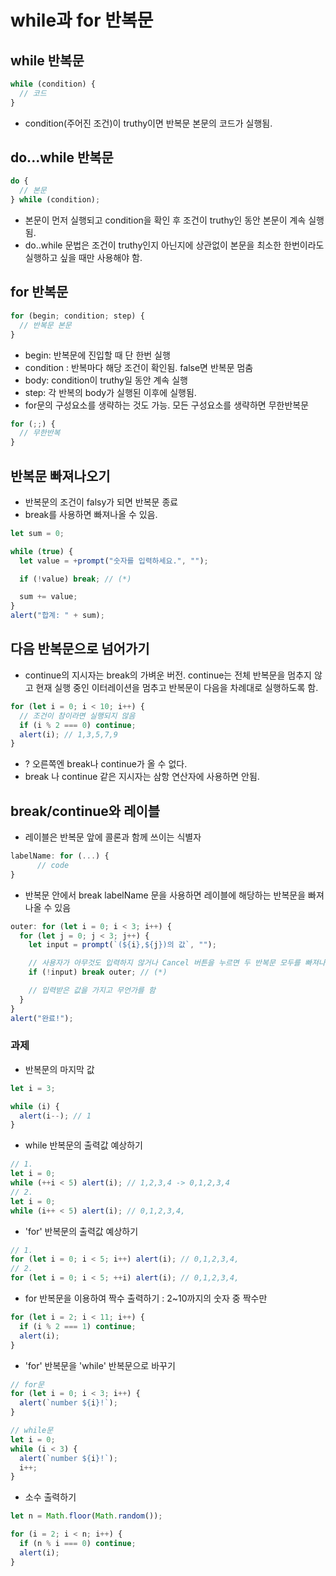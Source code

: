# while과 for 반복문

## while 반복문

```javascript
while (condition) {
  // 코드
}
```

- condition(주어진 조건)이 truthy이면 반복문 본문의 코드가 실행됨.

## do...while 반복문

```javascript
do {
  // 본문
} while (condition);
```

- 본문이 먼저 실행되고 condition을 확인 후 조건이 truthy인 동안 본문이 계속 실행됨.
- do..while 문법은 조건이 truthy인지 아닌지에 상관없이 본문을 최소한 한번이라도 실행하고 싶을 때만 사용해야 함.

## for 반복문

```javascript
for (begin; condition; step) {
  // 반복문 본문
}
```

- begin: 반복문에 진입할 때 단 한번 실행
- condition : 반복마다 해당 조건이 확인됨. false면 반복문 멈춤
- body: condition이 truthy일 동안 계속 실행
- step: 각 반복의 body가 실행된 이후에 실행됨.
- for문의 구성요소를 생략하는 것도 가능. 모든 구성요소를 생략하면 무한반복문

```javascript
for (;;) {
  // 무한반복
}
```

## 반복문 빠져나오기

- 반복문의 조건이 falsy가 되면 반복문 종료
- break를 사용하면 빠져나올 수 있음.

```javascript
let sum = 0;

while (true) {
  let value = +prompt("숫자를 입력하세요.", "");

  if (!value) break; // (*)

  sum += value;
}
alert("합계: " + sum);
```

## 다음 반복문으로 넘어가기

- continue의 지시자는 break의 가벼운 버전. continue는 전체 반복문을 멈추지 않고 현재 실행 중인 이터레이션을 멈추고 반복문이 다음을 차례대로 실행하도록 함.

```javascript
for (let i = 0; i < 10; i++) {
  // 조건이 참이라면 실행되지 않음
  if (i % 2 === 0) continue;
  alert(i); // 1,3,5,7,9
}
```

- ? 오른쪽엔 break나 continue가 올 수 없다.
- break 나 continue 같은 지시자는 삼항 연산자에 사용하면 안됨.

## break/continue와 레이블

- 레이블은 반복문 앞에 콜론과 함께 쓰이는 식별자

```javascript
labelName: for (...) {
      // code
}
```

- 반복문 안에서 break labelName 문을 사용하면 레이블에 해당하는 반복문을 빠져나올 수 있음

```javascript
outer: for (let i = 0; i < 3; i++) {
  for (let j = 0; j < 3; j++) {
    let input = prompt(`(${i},${j})의 값`, "");

    // 사용자가 아무것도 입력하지 않거나 Cancel 버튼을 누르면 두 반복문 모두를 빠져나옵니다.
    if (!input) break outer; // (*)

    // 입력받은 값을 가지고 무언가를 함
  }
}
alert("완료!");
```

### 과제

- 반복문의 마지막 값

```javascript
let i = 3;

while (i) {
  alert(i--); // 1
}
```

- while 반복문의 출력값 예상하기

```javascript
// 1.
let i = 0;
while (++i < 5) alert(i); // 1,2,3,4 -> 0,1,2,3,4
// 2.
let i = 0;
while (i++ < 5) alert(i); // 0,1,2,3,4,
```

- 'for' 반복문의 출력값 예상하기

```javascript
// 1.
for (let i = 0; i < 5; i++) alert(i); // 0,1,2,3,4,
// 2.
for (let i = 0; i < 5; ++i) alert(i); // 0,1,2,3,4,
```

- for 반복문을 이용하여 짝수 출력하기 : 2~10까지의 숫자 중 짝수만

```javascript
for (let i = 2; i < 11; i++) {
  if (i % 2 === 1) continue;
  alert(i);
}
```

- 'for' 반복문을 'while' 반복문으로 바꾸기

```javascript
// for문
for (let i = 0; i < 3; i++) {
  alert(`number ${i}!`);
}

// while문
let i = 0;
while (i < 3) {
  alert(`number ${i}!`);
  i++;
}
```

- 소수 출력하기

```javascript
let n = Math.floor(Math.random());

for (i = 2; i < n; i++) {
  if (n % i === 0) continue;
  alert(i);
}
```
